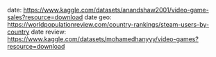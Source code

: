 date: https://www.kaggle.com/datasets/anandshaw2001/video-game-sales?resource=download
date geo: https://worldpopulationreview.com/country-rankings/steam-users-by-country
date review: https://www.kaggle.com/datasets/mohamedhanyyy/video-games?resource=download